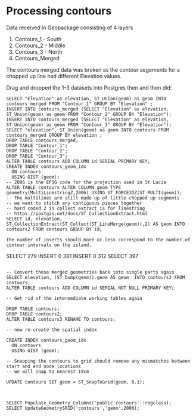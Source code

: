 # Processing contours

Data received in Geopackage consisting of 4 layers

1. Contours_1 - South
1. Contours_2 - Middle
1. Contours_3 - North
1. Contours_Merged

The contours merged data was broken as the contour 
segements for a chopped up line had different Elevation values.

Drag and dropped the 1-3 datasets into Postgres then and then did:

```
SELECT "Elevation" as elevation, ST_Union(geom) as geom INTO contours_merged FROM "Contour_1" GROUP BY "Elevation" ;
INSERT INTO contours_merged (SELECT "Elevation" as elevation, ST_Union(geom) as geom FROM "Contour_2" GROUP BY "Elevation");
INSERT INTO contours_merged (SELECT "Elevation" as elevation, ST_Union(geom) as geom FROM "Contour_3" GROUP BY "Elevation");
SELECT "elevation", ST_Union(geom) as geom INTO contours FROM contours_merged GROUP BY elevation ;
DROP TABLE contours_merged;
DROP TABLE "Contour_1";
DROP TABLE "Contour_2";
DROP TABLE "Contour_3";
ALTER TABLE contours ADD COLUMN id SERIAL PRIMARY KEY;
CREATE INDEX contours_geom_idx
  ON contours
  USING GIST (geom);
-- 2006 is the EPSG code for the projection used in St Lucia
ALTER TABLE contours ALTER COLUMN geom TYPE geometry(MultiLinestringZ,2006) USING ST_FORCE3DZ(ST_MULTI(geom));
-- The multilines are still made up of little chopped up segments
-- we want to stitch any contiguous pieces together
-- hard coded 2 in collect extract is for linestring
-- https://postgis.net/docs/ST_CollectionExtract.html
SELECT id, elevation, ST_CollectionExtract(ST_Collect(ST_LineMerge(geom)),2) AS geom INTO contours2 FROM contours GROUP BY id;

The number of inserts should more or less correspond to the number of contour intervals on the island.

```
SELECT 279
INSERT 0 381
INSERT 0 312
SELECT 397
```

-- Convert those merged geometries back into single parts again
SELECT elevation, (ST_Dump(geom)).geom AS geom  INTO contours3 FROM contours;
ALTER TABLE contours ADD COLUMN id SERIAL NOT NULL PRIMARY KEY;

-- Get rid of the intermediate working tables again

DROP TABLE contours;
DROP TABLE contours2;
ALTER TABLE contours3 RENAME TO contours;

-- now re-create the spatial index

CREATE INDEX contours_geom_idx
  ON contours
  USING GIST (geom);

-- Snapping the contours to grid should remove any mismatches between start and end node locations
-- we will snap to nearest 19cm

UPDATE contours SET geom = ST_SnapToGrid(geom, 0.1);



SELECT Populate_Geometry_Columns('public.contours'::regclass);
SELECT UpdateGeometrySRID('contours','geom',2006);
```




